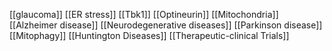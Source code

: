 [[glaucoma]]
[[ER stress]]
[[Tbk1]]
[[Optineurin]]
[[Mitochondria]]
[[Alzheimer disease]]
[[Neurodegenerative diseases]]
[[Parkinson disease]]
[[Mitophagy]]
[[Huntington Diseases]]
[[Therapeutic-clinical Trials]]
